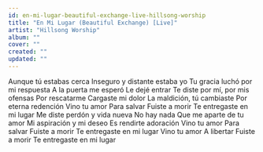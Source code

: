 ```yaml
---
id: en-mi-lugar-beautiful-exchange-live-hillsong-worship
title: "En Mi Lugar (Beautiful Exchange) [Live]"
artist: "Hillsong Worship"
album: ""
cover: ""
created: ""
updated: ""
---
```


Aunque tú estabas cerca
Inseguro y distante estaba yo
Tu gracia luchó por mi respuesta
A la puerta me esperó
Le dejé entrar
Te diste por mí, por mis ofensas
Por rescatarme
Cargaste mi dolor
La maldición, tú cambiaste
Por eterna redención
Vino tu amor
Para salvar
Fuiste a morir
Te entregaste en mi lugar
Me diste perdón y vida nueva
No hay nada
Que me aparte de tu amor
Mi aspiración y mi deseo
Es rendirte adoración
Vino tu amor
Para salvar
Fuiste a morir
Te entregaste en mi lugar
Vino tu amor
A libertar
Fuiste a morir
Te entregaste en mi lugar